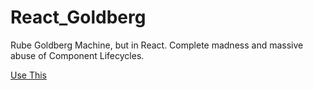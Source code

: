 # React_Goldberg

Rube Goldberg Machine, but in React. Complete madness and massive abuse of Component Lifecycles.

[Use This](http://wellcaffeinated.net/PhysicsJS/)
